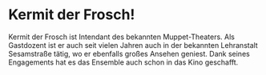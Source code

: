 # Kermit der Frosch!

Kermit der Frosch ist Intendant des bekannten Muppet-Theaters. Als Gastdozent ist er auch seit vielen Jahren auch in der bekannten Lehranstalt Sesamstraße tätig, wo er ebenfalls großes Ansehen geniest. Dank seines Engagements hat es das Ensemble auch schon in das Kino geschafft.